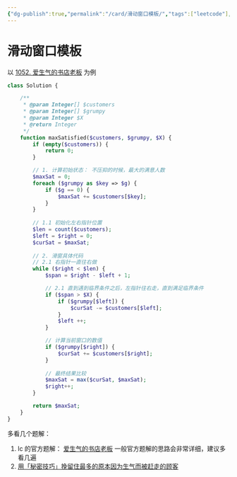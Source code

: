 ```yaml
---
{"dg-publish":true,"permalink":"/card/滑动窗口模板/","tags":["leetcode"],"noteIcon":"2","created":"2021-03-06T18:32:23+08:00","updated":"2024-04-20T18:25:52+08:00"}
---
```



# 滑动窗口模板

以 [1052. 爱生气的书店老板](https://leetcode-cn.com/problems/grumpy-bookstore-owner/) 为例

``` php
class Solution {

    /**
     * @param Integer[] $customers
     * @param Integer[] $grumpy
     * @param Integer $X
     * @return Integer
     */
    function maxSatisfied($customers, $grumpy, $X) {
        if (empty($customers)) {
            return 0;
        }

        // 1. 计算初始状态： 不压抑的时候，最大的满意人数
        $maxSat = 0;
        foreach ($grumpy as $key => $g) {
            if ($g == 0) {
                $maxSat += $customers[$key];
            }
        }
		
		// 1.1 初始化左右指针位置
        $len = count($customers);
        $left = $right = 0;
        $curSat = $maxSat;
		
        // 2. 滑窗具体代码
        // 2.1 右指针一直往右做
        while ($right < $len) {
            $span = $right - $left + 1;

            // 2.1 直到遇到临界条件之后，左指针往右走，直到满足临界条件
            if ($span > $X) {
                if ($grumpy[$left]) {
                    $curSat -= $customers[$left];
                }
                $left ++;
            }

            // 计算当前窗口的数值
            if ($grumpy[$right]) {
                $curSat += $customers[$right];
            }
			
            // 最终结果比较
            $maxSat = max($curSat, $maxSat);
            $right++;
        }

        return $maxSat;
    }
}
```

多看几个题解：
1. lc 的官方题解： [爱生气的书店老板](https://leetcode-cn.com/problems/grumpy-bookstore-owner/solution/ai-sheng-qi-de-shu-dian-lao-ban-by-leetc-dloq/)
一般官方题解的思路会非常详细，建议多看几遍
2. [用「秘密技巧」挽留住最多的原本因为生气而被赶走的顾客](https://leetcode-cn.com/problems/grumpy-bookstore-owner/solution/yong-mi-mi-ji-qiao-wan-liu-zhu-zui-duo-d-py41/)

